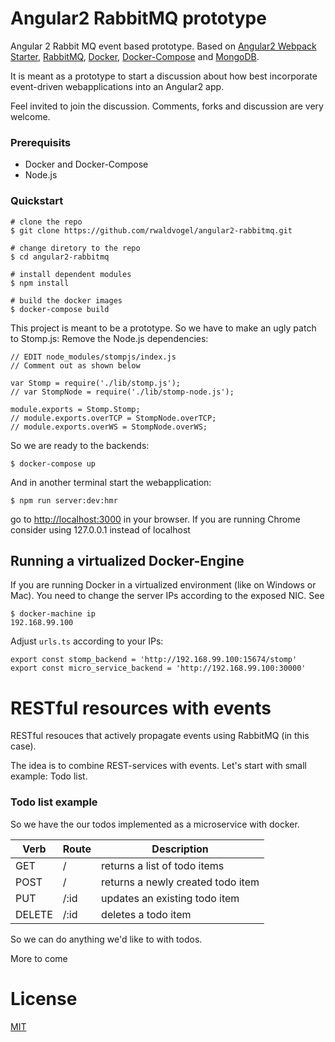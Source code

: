 
# Angular2 RabbitMQ prototype

Angular 2 Rabbit MQ event based prototype. Based on [Angular2 Webpack Starter](https://github.com/AngularClass/angular2-webpack-starter), [RabbitMQ](), [Docker](), [Docker-Compose]() and [MongoDB]().

It is meant as a prototype to start a discussion about how best incorporate event-driven webapplications into an Angular2 app.

Feel invited to join the discussion. Comments, forks and discussion are very welcome.

### Prerequisits

* Docker and Docker-Compose
* Node.js

### Quickstart

```
# clone the repo
$ git clone https://github.com/rwaldvogel/angular2-rabbitmq.git

# change diretory to the repo
$ cd angular2-rabbitmq

# install dependent modules
$ npm install

# build the docker images
$ docker-compose build
```

This project is meant to be a prototype. So we have to make an ugly patch to Stomp.js: Remove the Node.js dependencies:

```
// EDIT node_modules/stompjs/index.js
// Comment out as shown below

var Stomp = require('./lib/stomp.js');
// var StompNode = require('./lib/stomp-node.js');

module.exports = Stomp.Stomp;
// module.exports.overTCP = StompNode.overTCP;
// module.exports.overWS = StompNode.overWS;
```

So we are ready to the backends:

```
$ docker-compose up
```

And in another terminal start the webapplication:
```
$ npm run server:dev:hmr
```
go to [http://localhost:3000](http://localhost:3000) in your browser. If you are running Chrome consider using 127.0.0.1 instead of localhost

## Running a virtualized Docker-Engine
If you are running Docker in a virtualized environment (like on Windows or Mac). You need to change the server IPs according to the exposed NIC. See

```
$ docker-machine ip
192.168.99.100
```

Adjust `urls.ts` according to your IPs:

```
export const stomp_backend = 'http://192.168.99.100:15674/stomp'
export const micro_service_backend = 'http://192.168.99.100:30000'
```

# RESTful resources with events
RESTful resouces that actively propagate events using RabbitMQ (in this case).

The idea is to combine REST-services with events. Let's start with small example: Todo list.

### Todo list example
So we have the our todos implemented as a microservice with docker.

| Verb	| Route	| Description  	|
|---	|---	|---	|
| GET  	| /   	| returns a list of  todo items  	|
| POST 	| /   	| returns a newly created todo item  	|
| PUT  	| /:id 	| updates an existing todo item  	|
| DELETE| /:id 	| deletes a todo item 	|

So we can do anything we'd like to with todos.

More to come


# License
 [MIT](/LICENSE)

